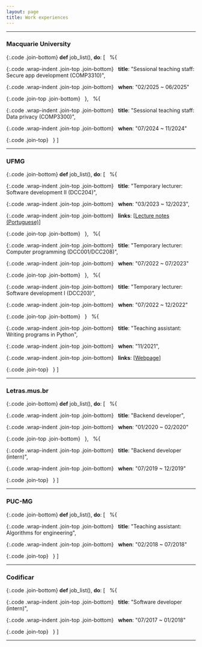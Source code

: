 ```yaml
---
layout: page
title: Work experiences
---
```


---

<style>
  .code {
    white-space: pre-wrap;
  }

  .code.wrap-indent {
    text-indent: -5rem;
    padding-left: 5rem;
  }

  .join-top {
    margin-top: 0;
  }

  .join-bottom {
    margin-bottom: 0;
  }
</style>


### Macquarie University

{:.code .join-bottom}
**def** job_list(), **do**: [
&nbsp;  %{

{:.code .wrap-indent .join-top .join-bottom}
&nbsp;    **title**: "Sessional teaching staff: Secure app development (COMP3310)",

{:.code .wrap-indent .join-top .join-bottom}
&nbsp;    **when**: "02/2025 ~ 06/2025"

{:.code .join-top .join-bottom}
&nbsp;  },
&nbsp;  %{

{:.code .wrap-indent .join-top .join-bottom}
&nbsp;    **title**: "Sessional teaching staff: Data privacy (COMP3300)",

{:.code .wrap-indent .join-top .join-bottom}
&nbsp;    **when**: "07/2024 ~ 11/2024"

{:.code .join-top}
&nbsp;  }
]

---

### UFMG

{:.code .join-bottom}
**def** job_list(), **do**: [
&nbsp;  %{

{:.code .wrap-indent .join-top .join-bottom}
&nbsp;    **title**: "Temporary lecturer: Software development II (DCC204)",

{:.code .wrap-indent .join-top .join-bottom}
&nbsp;    **when**: "03/2023 ~ 12/2023",

{:.code .wrap-indent .join-top .join-bottom}
&nbsp;    **links**: [[Lecture notes (Portuguese)](https://github.com/luigidcsoares/teaching-dcc204-pds2)]

{:.code .join-top .join-bottom}
&nbsp;  },
&nbsp;  %{

{:.code .wrap-indent .join-top .join-bottom}
&nbsp;    **title**: "Temporary lecturer: Computer programming (DCC001/DCC208)",

{:.code .wrap-indent .join-top .join-bottom}
&nbsp;    **when**: "07/2022 ~ 07/2023"

{:.code .join-top .join-bottom}
&nbsp;  },
&nbsp;  %{

{:.code .wrap-indent .join-top .join-bottom}
&nbsp;    **title**: "Temporary lecturer: Software development I (DCC203)",

{:.code .wrap-indent .join-top .join-bottom}
&nbsp;    **when**: "07/2022 ~ 12/2022"

{:.code .join-top .join-bottom}
&nbsp;  }
&nbsp;  %{

{:.code .wrap-indent .join-top .join-bottom}
&nbsp;    **title**: "Teaching assistant: Writing programs in Python",

{:.code .wrap-indent .join-top .join-bottom}
&nbsp;    **when**: "11/2021",

{:.code .wrap-indent .join-top .join-bottom}
&nbsp;    **links**: [[Webpage](http://curso-python.dcc.ufmg.br/)]

{:.code .join-top}
&nbsp;  }
]

---

### Letras.mus.br

{:.code .join-bottom}
**def** job_list(), **do**: [
&nbsp;  %{

{:.code .wrap-indent .join-top .join-bottom}
&nbsp;    **title**: "Backend developer",

{:.code .wrap-indent .join-top .join-bottom}
&nbsp;    **when**: "01/2020 ~ 02/2020"

{:.code .join-top .join-bottom}
&nbsp;  },
&nbsp;  %{

{:.code .wrap-indent .join-top .join-bottom}
&nbsp;    **title**: "Backend developer (intern)",

{:.code .wrap-indent .join-top .join-bottom}
&nbsp;    **when**: "07/2019 ~ 12/2019"

{:.code .join-top}
&nbsp;  }
]


---

### PUC-MG

{:.code .join-bottom}
**def** job_list(), **do**: [
&nbsp;  %{

{:.code .wrap-indent .join-top .join-bottom}
&nbsp;    **title**: "Teaching assistant: Algorithms for engineering",

{:.code .wrap-indent .join-top .join-bottom}
&nbsp;    **when**: "02/2018 ~ 07/2018"

{:.code .join-top}
&nbsp;  }
]

---

### Codificar

{:.code .join-bottom}
**def** job_list(), **do**: [
&nbsp;  %{

{:.code .wrap-indent .join-top .join-bottom}
&nbsp;    **title**: "Software developer (intern)",

{:.code .wrap-indent .join-top .join-bottom}
&nbsp;    **when**: "07/2017 ~ 01/2018"

{:.code .join-top}
&nbsp;  }
]

---
